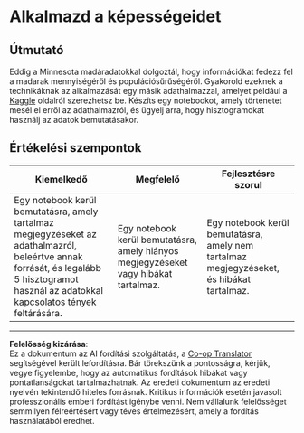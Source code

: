 <!--
CO_OP_TRANSLATOR_METADATA:
{
  "original_hash": "40eeb9b9f94009c537c7811f9f27f037",
  "translation_date": "2025-08-26T16:52:40+00:00",
  "source_file": "3-Data-Visualization/10-visualization-distributions/assignment.md",
  "language_code": "hu"
}
-->
# Alkalmazd a képességeidet

## Útmutató

Eddig a Minnesota madáradatokkal dolgoztál, hogy információkat fedezz fel a madarak mennyiségéről és populációsűrűségéről. Gyakorold ezeknek a technikáknak az alkalmazását egy másik adathalmazzal, amelyet például a [Kaggle](https://www.kaggle.com/) oldalról szerezhetsz be. Készíts egy notebookot, amely történetet mesél el erről az adathalmazról, és ügyelj arra, hogy hisztogramokat használj az adatok bemutatásakor.

## Értékelési szempontok

Kiemelkedő | Megfelelő | Fejlesztésre szorul
--- | --- | --- |
Egy notebook kerül bemutatásra, amely tartalmaz megjegyzéseket az adathalmazról, beleértve annak forrását, és legalább 5 hisztogramot használ az adatokkal kapcsolatos tények feltárására. | Egy notebook kerül bemutatásra, amely hiányos megjegyzéseket vagy hibákat tartalmaz. | Egy notebook kerül bemutatásra, amely nem tartalmaz megjegyzéseket, és hibákat tartalmaz.

---

**Felelősség kizárása**:  
Ez a dokumentum az AI fordítási szolgáltatás, a [Co-op Translator](https://github.com/Azure/co-op-translator) segítségével került lefordításra. Bár törekszünk a pontosságra, kérjük, vegye figyelembe, hogy az automatikus fordítások hibákat vagy pontatlanságokat tartalmazhatnak. Az eredeti dokumentum az eredeti nyelvén tekintendő hiteles forrásnak. Kritikus információk esetén javasolt professzionális emberi fordítást igénybe venni. Nem vállalunk felelősséget semmilyen félreértésért vagy téves értelmezésért, amely a fordítás használatából eredhet.
